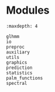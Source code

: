 # Modules

```{toctree}
:maxdepth: 4

glhmm
io
preproc
auxiliary
utils
graphics
prediction
statistics
palm_functions
spectral
```
